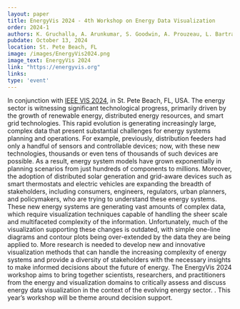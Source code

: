 ```yaml
---
layout: paper
title: EnergyVis 2024 - 4th Workshop on Energy Data Visualization
order: 2024-1
authors: K. Gruchalla, A. Arunkumar, S. Goodwin, A. Prouzeau, L. Bartram, 
pubdate: October 13, 2024
location: St. Pete Beach, FL
image: /images/EnergyVis2024.png
image_text: EnergyVis 2024
link: "https://energyvis.org"
links:
type: 'event'
---
```

In conjunction with <a href="https://ieeevis.org/year/2024/welcome">IEEE VIS 2024</a>, in St. Pete Beach, FL, USA.
The energy sector is witnessing significant technological progress, primarily driven by the
							growth of renewable energy, distributed energy resources, and smart grid technologies. This
							rapid evolution is generating increasingly large, complex data that present substantial
							challenges for energy systems planning and operations. For example, previously, distribution
							feeders had only a handful of sensors and controllable devices; now, with these new
							technologies, thousands or even tens of thousands of such devices are possible. As a result,
							energy system models have grown exponentially in planning scenarios from just hundreds of
							components to millions. Moreover, the adoption of distributed solar generation and
							grid-aware devices such as smart thermostats and electric vehicles are expanding the breadth
							of stakeholders, including consumers, engineers, regulators, urban planners, and
							policymakers, who are trying to understand these energy systems. These new energy systems
							are generating vast amounts of complex data, which require visualization techniques capable
							of handling the sheer scale and multifaceted complexity of the information. Unfortunately,
							much of the visualization supporting these changes is outdated, with simple one-line
							diagrams and contour plots being over-extended by the data they are being applied to. More
							research is needed to develop new and innovative visualization methods that can handle the
							increasing complexity of energy systems and provide a diversity of stakeholders with the
							necessary insights to make informed decisions about the future of energy.
                            The EnergyVis 2024 workshop aims to bring together scientists, researchers, and practitioners
							from the energy and visualization domains to critically assess and discuss energy data
							visualization in the context of the evolving energy sector. . This year’s workshop will be theme around decision support. 
